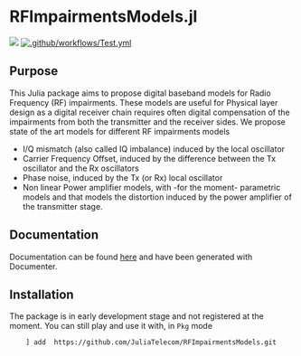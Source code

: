 # RFImpairmentsModels.jl

[![](https://img.shields.io/badge/docs-stable-blue.svg)](https://juliatelecom.github.io/RFImpairmentsModels.jl/dev/index.html)
[![.github/workflows/Test.yml](https://github.com/JuliaTelecom/RFImpairmentsModels.jl/actions/workflows/Test.yml/badge.svg)](https://github.com/JuliaTelecom/RFImpairmentsModels.jl/actions/workflows/Test.yml)


## Purpose 

This Julia package aims to propose digital baseband models for Radio Frequency (RF) impairments. These models are useful for Physical layer design  as a digital receiver chain requires often digital compensation of the impairments from both the transmitter and the receiver sides.
We propose state of the art models for different RF impairments models 
- I/Q mismatch (also called IQ imbalance) induced by the local oscillator 
- Carrier Frequency Offset, induced by the difference between the Tx oscillator and the Rx oscillators 
- Phase noise, induced by the Tx (or Rx) local oscillator
- Non linear Power amplifier models, with -for the moment- parametric models and that models the distortion induced by the power amplifier of the transmitter stage. 


## Documentation 

Documentation can be found [here](https://juliatelecom.github.io/RFImpairmentsModels.jl/dev/index.html) and have been generated with Documenter.


## Installation 

The package is in early development stage and not registered at the moment. You can still play and use it with, in `Pkg` mode 



        ] add  https://github.com/JuliaTelecom/RFImpairmentsModels.git
